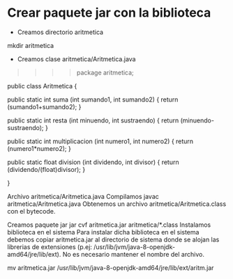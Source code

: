 # Crear paquete jar con la biblioteca

+ Creamos directorio aritmetica

mkdir  aritmetica

+ Creamos clase aritmetica/Aritmetica.java

>>>> package aritmetica;

public class Aritmetica {

  public static int suma (int sumando1, int sumando2) {
        return (sumando1+sumando2);
  }

  public static int resta  (int minuendo, int sustraendo) {
        return (minuendo-sustraendo);
  }

  public static int multiplicacion (int  numero1, int numero2) {
        return (numero1*numero2);
  }

  public static float division (int dividendo, int divisor) {
        return (dividendo/(float)divisor);
  }

}


Archivo aritmetica/Aritmetica.java
Compilamos
javac  aritmetica/Aritmetica.java
Obtenemos un archivo aritmetica/Aritmetica.class con el bytecode.

Creamos paquete jar
jar  cvf  aritmetica.jar  aritmetica/*.class
Instalamos biblioteca en el sistema
Para instalar dicha biblioteca en el sistema debemos copiar aritmetica.jar al directorio de sistema donde se alojan las librerias de extensiones (p.ej: /usr/lib/jvm/java-8-openjdk-amd64/jre/lib/ext). No es necesario mantener el nombre del archivo.

mv  aritmetica.jar  /usr/lib/jvm/java-8-openjdk-amd64/jre/lib/ext/aritm.jar
